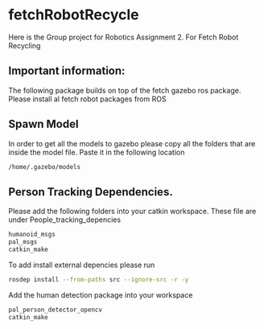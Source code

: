 # fetchRobotRecycle
Here is the Group project for Robotics Assignment 2. For Fetch Robot Recycling 

## Important information:
The following package builds on top of the fetch gazebo ros package. 
Please install al fetch robot packages from ROS

## Spawn Model
In order to get  all the models to gazebo please copy all the folders that are inside the model file.  Paste it in the following location

~~~~bash
/home/.gazebo/models
~~~~
## Person Tracking Dependencies. 
Please add the following folders into your catkin workspace. These file are under People_tracking_depencies
~~~bash
humanoid_msgs
pal_msgs
catkin_make
~~~
To add install external depencies please run 
~~~bash
rosdep install --from-paths src --ignore-src -r -y
~~~

Add the human detection package into your workspace
~~~bash
pal_person_detector_opencv
catkin_make
~~~


